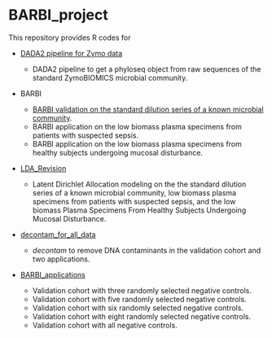 # BARBI_project

This repository provides R codes for 

- [DADA2 pipeline for Zymo data](https://github.com/PratheepaJ/BARBI_project/tree/master/Zymo_Dada2_pipeline)
    - DADA2 pipeline to get a phyloseq object from raw sequences of the standard ZymoBIOMICS microbial community.
    
- BARBI
    - [BARBI validation on the standard dilution series of a known microbial community](https://github.com/PratheepaJ/BARBI_project/blob/master/BARBI_applications/BARBI_Zymo.Rmd).
    - BARBI application on the low biomass plasma specimens from patients with suspected sepsis.
    - BARBI application on the low biomass plasma specimens from healthy subjects undergoing mucosal disturbance.
    
-  [LDA_Revision](https://github.com/PratheepaJ/BARBI_project/tree/master/LDA_Revision)
    - Latent Dirichlet Allocation modeling on the the standard dilution series of a known microbial community, low biomass plasma specimens from patients with suspected sepsis, and the low biomass Plasma Specimens From Healthy Subjects Undergoing Mucosal Disturbance.
    
- [decontam_for_all_data](https://github.com/PratheepaJ/BARBI_project/tree/master/decontam_for_all_data)
    - _decontam_ to remove DNA contaminants in the validation cohort and two applications. 
  
- [BARBI_applications](https://github.com/PratheepaJ/BARBI_project/tree/master/BARBI_applications)
    - Validation cohort with three randomly selected negative controls.
    - Validation cohort with five randomly selected negative controls.
    - Validation cohort with six randomly selected negative controls.
    - Validation cohort with eight randomly selected negative controls.
    - Validation cohort with all negative controls.